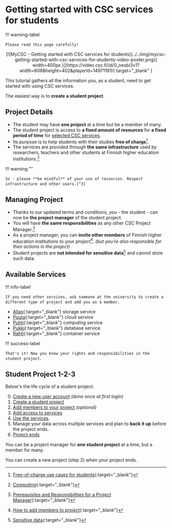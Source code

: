 # Getting started with CSC services for students

!!! warning-label

    Please read this page carefully!

<center>
[![MyCSC - Getting started with CSC services for students](../../img/mycsc-getting-started-with-csc-services-for-students-video-poster.png){ width=400px }](https://video.csc.fi/id/0_oesbi3v1?width=608&height=402&playerId=14971191){ target="_blank" }
</center>

This tutorial gathers all the information you, as a student, need to get started with using CSC services.

The easiest way is to **create a student project**.

## Project Details

- The student may have **one project** at a time but be a member of many.
- The student project is access to **a fixed amount of resources** for **a fixed period of time** for [selected CSC services](#available-services).
- Its purpose is to help students with their studies **free of charge**[^1].
- The services are provided through **the same infrastructure** used by researchers, teachers and other students at Finnish higher education institutions.[^2]

!!! warning ""

    So - please **be mindful** of your use of resources. Respect infrastructure and other users.[^3]

## Managing Project

- Thanks to our updated terms and conditions, you - the student - can now be **the project manager** of the student project.
- You will have **the same responsibilities** as any other CSC Project Manager.[^4]
- As a project manager, you can **invite other members** of Finnish higher education institutions to your project[^5]. _(but you're also responsible for their actions in the project)_
- Student projects are **not intended for sensitive data**[^6] and cannot store such data.

## Available Services

!!! info-label

    If you need other services, ask someone at the university to create a different type of project and add you as a member.

- [Allas](../../data/Allas/index.md){:target="_blank"} storage service
- [Pouta](../../cloud/pouta/index.md){:target="_blank"} cloud service
- [Puhti](hpc-quick.md){:target="_blank"} computing service
- [Pukki](../../cloud/dbaas/index.md){:target="_blank"} database service
- [Rahti](../../cloud/rahti/index.md){:target="_blank"} container service

!!! success-label

    That's it! Now you know your rights and responsibilities in the student project.

## Student Project 1-2-3

Below's the life cycle of a student project:

0. [Create a new user account](../../accounts/how-to-create-new-user-account.md#getting-an-account-with-haka-or-virtu) _(done once at first login)_
1. [Create a student project](../../accounts/how-to-create-new-project.md#student)
2. [Add members to your project](../../accounts/how-to-add-members-to-project.md) _(optional)_
3. [Add access to services](../../accounts/how-to-add-service-access-for-project.md)
4. [Use the services](#available-services).
5. Manage your data across multiple services and plan to **back it up** before the project ends.
6. [Project ends](../../accounts/how-to-manage-your-project.md#when-the-project-is-closed)

You can be a project manager for **one student project** at a time, but a member for many.

You can create a new project (step 2) when your project ends.

[^1]: [Free-of-charge use cases for students](https://research.csc.fi/free-of-charge-use-cases#2){:target="_blank"}
[^2]: [Computing](https://research.csc.fi/computing){:target="_blank"}
[^3]: [General Terms of Use](https://research.csc.fi/general-terms-of-use){:target="_blank"}
[^4]: [Prerequisites and Responsibilities for a Project Manager](https://research.csc.fi/prerequisites-for-a-project-manager){:target="_blank"}
[^5]: [How to add members to project](../../accounts/how-to-add-members-to-project.md){:target="_blank"}
[^6]: [Sensitive data](https://research.csc.fi/sensitive-data){:target="_blank"}
